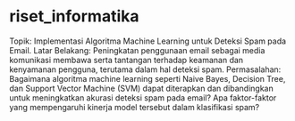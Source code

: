 # riset_informatika
Topik: Implementasi Algoritma Machine Learning untuk Deteksi Spam pada Email. Latar Belakang: Peningkatan penggunaan email sebagai media komunikasi membawa serta tantangan terhadap keamanan dan kenyamanan pengguna, terutama dalam hal deteksi spam.
Permasalahan: Bagaimana algoritma machine learning seperti Naive Bayes, Decision Tree, dan Support Vector Machine (SVM) dapat diterapkan dan dibandingkan untuk meningkatkan akurasi deteksi spam pada email? Apa faktor-faktor yang mempengaruhi kinerja model tersebut dalam klasifikasi spam? 
